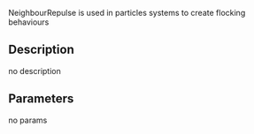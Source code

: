 NeighbourRepulse is used in particles systems to create flocking behaviours




## Description
no description
## Parameters
no params